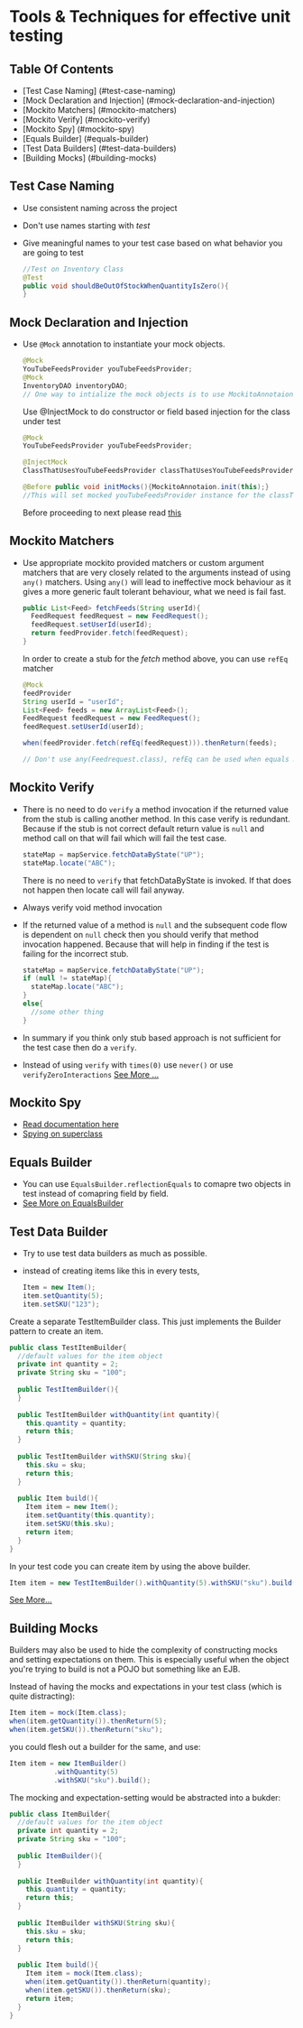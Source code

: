 # Tools & Techniques for effective unit testing

## Table Of Contents

* [Test Case Naming] (#test-case-naming)
* [Mock Declaration and Injection] (#mock-declaration-and-injection)
* [Mockito Matchers] (#mockito-matchers)
* [Mockito Verify] (#mockito-verify)
* [Mockito Spy] (#mockito-spy)
* [Equals Builder] (#equals-builder)
* [Test Data Builders] (#test-data-builders)
* [Building Mocks] (#building-mocks)

## Test Case Naming

* Use consistent naming across the project
* Don't use names starting with <i>test</i>
* Give meaningful names to your test case based on what behavior you are going to test

  ```Java
  //Test on Inventory Class
  @Test
  public void shouldBeOutOfStockWhenQuantityIsZero(){
  }
  ```

## Mock Declaration and Injection

* Use `@Mock` annotation to instantiate your mock objects.

  ```Java
  @Mock
  YouTubeFeedsProvider youTubeFeedsProvider;
  @Mock
  InventoryDAO inventoryDAO;
  // One way to intialize the mock objects is to use MockitoAnnotaion.initMocks(this) before every test runs
  
  ```
  Use @InjectMock to do constructor or field based injection for the class under test
  ```Java
  @Mock
  YouTubeFeedsProvider youTubeFeedsProvider;
  
  @InjectMock
  ClassThatUsesYouTubeFeedsProvider classThatUsesYouTubeFeedsProvider;
  
  @Before public void initMocks(){MockitoAnnotaion.init(this);}
  //This will set mocked youTubeFeedsProvider instance for the classThatUsesYouTubeFeedsProvider
  ```

  Before proceeding to next please read [this](http://docs.mockito.googlecode.com/hg/latest/org/mockito/InjectMocks.html)

## Mockito Matchers

* Use appropriate mockito provided matchers or custom argument matchers that are very closely related to the arguments instead of using `any()` matchers. Using `any()` will lead to ineffective mock behaviour as it gives a more generic fault tolerant behaviour, what we need is fail fast.

  ```Java
  public List<Feed> fetchFeeds(String userId){
    FeedRequest feedRequest = new FeedRequest();
    feedRequest.setUserId(userId);
    return feedProvider.fetch(feedRequest);
  }
  ```
  
  In order to create a stub for the <i>fetch</i> method above, you can use `refEq` matcher
  
  ```Java
  @Mock
  feedProvider
  String userId = "userId";
  List<Feed> feeds = new ArrayList<Feed>();
  FeedRequest feedRequest = new FeedRequest();
  feedRequest.setUserId(userId);
  
  when(feedProvider.fetch(refEq(feedRequest))).thenReturn(feeds);
  
  // Don't use any(Feedrequest.class), refEq can be used when equals method is not implemented. It uses reflection to match the contents of the objects.
  ```
  
## Mockito Verify

* There is no need to do `verify` a method invocation if the returned value from the stub is calling another method. In this case verify is redundant. Because if the stub is not correct default return value is `null` and method call on that will fail which will fail the test case.

  ```Java
  stateMap = mapService.fetchDataByState("UP");
  stateMap.locate("ABC");
  ```
  There is no need to `verify` that fetchDataByState is invoked. If that does not happen then locate call will fail anyway.

* Always verify void method invocation
* If the returned value of a method is `null` and the subsequent code flow is dependent on `null` check then you should verify that method invocation happened. Because that will help in finding if the test is failing for the incorrect stub.

  ```Java
  stateMap = mapService.fetchDataByState("UP");
  if (null != stateMap){
    stateMap.locate("ABC");
  }
  else{
    //some other thing
  }
  ```
* In summary if you think only stub based approach is not sufficient for the test case then do a `verify`.
* Instead of using `verify` with `times(0)` use `never()` or use `verifyZeroInteractions`
  [See More ...](http://docs.mockito.googlecode.com/hg/latest/org/mockito/Mockito.html#never_verification)

## Mockito Spy

* [Read documentation here](http://docs.mockito.googlecode.com/hg/latest/org/mockito/Mockito.html#spy)
* [Spying on superclass](http://stackoverflow.com/questions/3467801/mockito-how-to-mock-only-the-call-of-a-method-of-the-superclass)

## Equals Builder
* You can use `EqualsBuilder.reflectionEquals` to comapre two objects in test instead of comapring field by field.
* [See More on EqualsBuilder](http://commons.apache.org/proper/commons-lang/javadocs/api-2.6/org/apache/commons/lang/builder/EqualsBuilder.html)

## Test Data Builder

* Try to use test data builders as much as possible.
* instead of creating items like this in every tests,

  ```Java
  Item = new Item();
  item.setQuantity(5);
  item.setSKU("123");
  ```
  
 Create a separate TestItemBuilder class. This just implements the Builder pattern to create an item.

  ```Java
  public class TestItemBuilder{
    //default values for the item object
    private int quantity = 2;
    private String sku = "100";
    
    public TestItemBuilder(){
    }
    
    public TestItemBuilder withQuantity(int quantity){
      this.quantity = quantity;
      return this;
    }
    
    public TestItemBuilder withSKU(String sku){
      this.sku = sku;
      return this;
    }
    
    public Item build(){
      Item item = new Item();
      item.setQuantity(this.quantity);
      item.setSKU(this.sku);
      return item;
    }
  }
  ```
  
  In your test code you can create item by using the above builder.
  
  ```Java
  Item item = new TestItemBuilder().withQuantity(5).withSKU("sku").build();
  ```
 
  
  [See More...](http://martinfowler.com/bliki/FluentInterface.html)


## Building Mocks
   
  Builders may also be used to hide the complexity of constructing mocks and setting expectations on them.
  This is especially useful when the object you're trying to build is not a POJO but something like an EJB.
  
  Instead of having the mocks and expectations in your test class (which is quite distracting):
  
  ```Java
  Item item = mock(Item.class);
  when(item.getQuantity()).thenReturn(5);
  when(item.getSKU()).thenReturn("sku");
  ```
  
  you could flesh out a builder for the same, and use:
  
  ```Java
  Item item = new ItemBuilder()
             .withQuantity(5)
             .withSKU("sku").build();
  ```
  
  The mocking and expectation-setting would be abstracted into a bukder:
  
  ```Java
  public class ItemBuilder{
    //default values for the item object
    private int quantity = 2;
    private String sku = "100";
    
    public ItemBuilder(){
    }
    
    public ItemBuilder withQuantity(int quantity){
      this.quantity = quantity;
      return this;
    }
    
    public ItemBuilder withSKU(String sku){
      this.sku = sku;
      return this;
    }
    
    public Item build(){
      Item item = mock(Item.class);
      when(item.getQuantity()).thenReturn(quantity);
      when(item.getSKU()).thenReturn(sku);
      return item;
    }
  }
  ```





